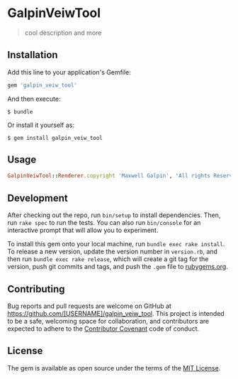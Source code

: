# GalpinVeiwTool
> cool description and more
## Installation

Add this line to your application's Gemfile:

```ruby
gem 'galpin_veiw_tool'
```

And then execute:

    $ bundle

Or install it yourself as:

    $ gem install galpin_veiw_tool

## Usage
```ruby
GalpinVeiwTool::Renderer.copyright 'Maxwell Galpin', 'All rights Reserved'
```
## Development

After checking out the repo, run `bin/setup` to install dependencies. Then, run `rake spec` to run the tests. You can also run `bin/console` for an interactive prompt that will allow you to experiment.

To install this gem onto your local machine, run `bundle exec rake install`. To release a new version, update the version number in `version.rb`, and then run `bundle exec rake release`, which will create a git tag for the version, push git commits and tags, and push the `.gem` file to [rubygems.org](https://rubygems.org).

## Contributing

Bug reports and pull requests are welcome on GitHub at https://github.com/[USERNAME]/galpin_veiw_tool. This project is intended to be a safe, welcoming space for collaboration, and contributors are expected to adhere to the [Contributor Covenant](http://contributor-covenant.org) code of conduct.


## License

The gem is available as open source under the terms of the [MIT License](http://opensource.org/licenses/MIT).


